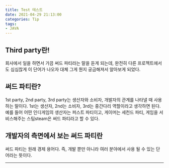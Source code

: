 ```yaml
---
title: Test 테스트   
date: 2021-04-29 21:13:00
categories: Tip 
tags:
- JAVA
---
```


## Third party란!
회사에서 일을 하면서 가끔 써드 파티라는 말을 듣게 되는데, 완전히 다른 프로젝트에서도 심심찮게 이 단어가 나오자 대체 그게 뭔지 궁금해져서 알아보게 되었다.  

## 써드 파티란?    
1st party, 2nd party, 3rd party는 생산자와 소비자, 개발자의 관계를 나타낼 때 사용하는 말이다. 1st는 생산자, 2nd는 소비자, 3rd는 중간다리 역할이라고 생각하면 된다.  
예를 들어 어떤 인디게임의 생산자는 퍼스트 파티이고, 게이머는 세컨드 파티, 게임을 서비스해주는 스팀steam은 써드 파티라고 할 수 있다.  

## 개발자의 측면에서 보는 써드 파티란  
써드 파티는 원래 경제 용어다. 즉, 개발 뿐만 아니라 여러 분야에서 사용 될 수 있는 단어라는 뜻이다. 



---
